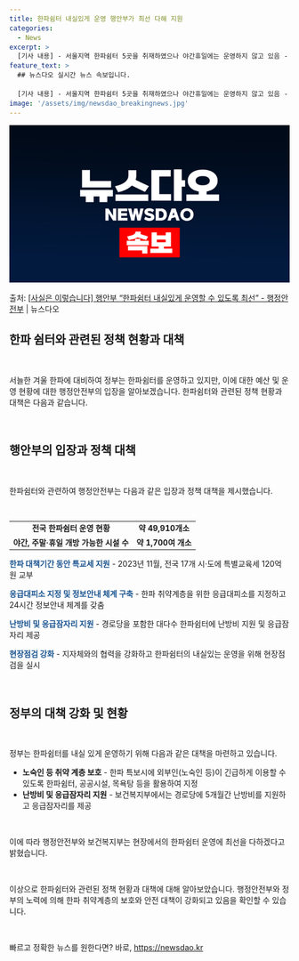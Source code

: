 ```yaml
---
title: 한파쉼터 내실있게 운영 행안부가 최선 다해 지원
categories:
  - News
excerpt: >
  [기사 내용] - 서울지역 한파쉼터 5곳을 취재하였으나 야간휴일에는 운영하지 않고 있음 - 정부 지침상 야간…
feature_text: >
  ## 뉴스다오 실시간 뉴스 속보입니다.

  [기사 내용] - 서울지역 한파쉼터 5곳을 취재하였으나 야간휴일에는 운영하지 않고 있음 - 정부 지침상 야간…
image: '/assets/img/newsdao_breakingnews.jpg'
---
```


![뉴스다오 속보](/assets/img/newsdao_breakingnews.jpg)

<p>출처: <a href="https://newsdao.kr/2954" rel="dofollow">[사실은 이렇습니다] 행안부 “한파쉼터 내실있게 운영할 수 있도록 최선” - 행정안전부</a> | 뉴스다오</p>

<h2 data-ke-size="size26">한파 쉼터와 관련된 정책 현황과 대책</h2>
<p data-ke-size="size16">&nbsp;</p>
서늘한 겨울 한파에 대비하여 정부는 한파쉼터를 운영하고 있지만, 이에 대한 예산 및 운영 현황에 대한 행정안전부의 입장을 알아보겠습니다. 한파쉼터와 관련된 정책 현황과 대책은 다음과 같습니다.
<p data-ke-size="size16">&nbsp;</p>

<h2 data-ke-size="size26">행안부의 입장과 정책 대책</h2>
<p data-ke-size="size16">&nbsp;</p>
한파쉼터와 관련하여 행정안전부는 다음과 같은 입장과 정책 대책을 제시했습니다.
<p data-ke-size="size16">&nbsp;</p>

<table>
	<tr>
		<td style="text-align: center; height: 17px;"><b>전국 한파쉼터 운영 현황</b></td>
		<td style="text-align: center; height: 17px;"><b>약 49,910개소</b></td>
	</tr>
	<tr>
		<td style="text-align: center; height: 17px;"><b>야간, 주말·휴일 개방 가능한 시설 수</b></td>
		<td style="text-align: center; height: 17px;"><b>약 1,700여 개소</b></td>
	</tr>
</table>

<p data-ke-size="size16"><b><span style="color: #1a5490;">한파 대책기간 동안 특교세 지원</span></b> - 2023년 11월, 전국 17개 시·도에 특별교육세 120억 원 교부</p>
<p data-ke-size="size16"><b><span style="color: #1a5490;">응급대피소 지정 및 정보안내 체계 구축</span></b> - 한파 취약계층을 위한 응급대피소를 지정하고 24시간 정보안내 체계를 갖춤</p>
<p data-ke-size="size16"><b><span style="color: #1a5490;">난방비 및 응급잠자리 지원</span></b> - 경로당을 포함한 대다수 한파쉼터에 난방비 지원 및 응급잠자리 제공</p>
<p data-ke-size="size16"><b><span style="color: #1a5490;">현장점검 강화</span></b> - 지자체와의 협력을 강화하고 한파쉼터의 내실있는 운영을 위해 현장점검을 실시</p>
<p data-ke-size="size16">&nbsp;</p>

<h2 data-ke-size="size26">정부의 대책 강화 및 현황</h2>
<p data-ke-size="size16">&nbsp;</p>
정부는 한파쉼터를 내실 있게 운영하기 위해 다음과 같은 대책을 마련하고 있습니다.

<ul>
	<li><b>노숙인 등 취약 계층 보호</b> - 한파 특보시에 외부인(노숙인 등)이 긴급하게 이용할 수 있도록 한파쉼터, 공공시설, 목욕탕 등을 활용하여 지정</li>
	<li><b>난방비 및 응급잠자리 지원</b> - 보건복지부에서는 경로당에 5개월간 난방비를 지원하고 응급잠자리를 제공</li>
</ul>

<p data-ke-size="size16">&nbsp;</p>
이에 따라 행정안전부와 보건복지부는 현장에서의 한파쉼터 운영에 최선을 다하겠다고 밝혔습니다.
<p data-ke-size="size16">&nbsp;</p>
이상으로 한파쉼터와 관련된 정책 현황과 대책에 대해 알아보았습니다. 행정안전부와 정부의 노력에 의해 한파 취약계층의 보호와 안전 대책이 강화되고 있음을 확인할 수 있습니다.
<p data-ke-size="size16">&nbsp;</p> 

빠르고 정확한 뉴스를 원한다면? 바로, <a href="https://newsdao.kr" rel="dofollow">https://newsdao.kr</a>


    
